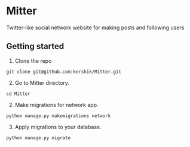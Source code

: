 # Mitter
Twitter-like social network website for making posts and following users

## Getting started

1. Clone the repo

```
git clone git@github.com:kershik/Mitter.git
```

2. Go to Mitter directory.

```
cd Mitter
```

2. Make migrations for network app.

```
python manage.py makemigrations network
```

3. Apply migrations to your database.

```
python manage.py migrate
```

